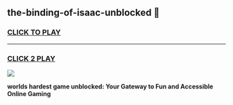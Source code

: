 
## the-binding-of-isaac-unblocked 👋
<h3>
<a href="https://premium.freeplayer.one?title=the-binding-of-isaac-unblocked&ref=14F">CLICK TO PLAY</a></h3>
<hr>

<h3>
<a href="https://premium.freeplayer.one?title=the-binding-of-isaac-unblocked&ref=14F">CLICK 2 PLAY</a>
  
</h3>

<a href="https://premium.freeplayer.one?title=the-binding-of-isaac-unblocked&ref=12F/"><img src="https://clearcache.store/games.png"></a>


**worlds hardest game unblocked: Your Gateway to Fun and Accessible Online Gaming**
